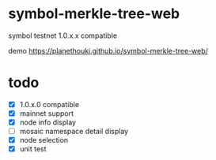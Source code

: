 # symbol-merkle-tree-web

symbol testnet 1.0.x.x compatible

demo https://planethouki.github.io/symbol-merkle-tree-web/

# todo

- [x] 1.0.x.0 compatible
- [x] mainnet support
- [x] node info display
- [ ] mosaic namespace detail display
- [x] node selection
- [x] unit test
